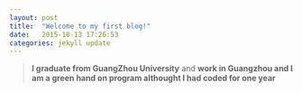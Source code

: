 ```yaml
---
layout: post
title:  "Welcome to my first blog!"
date:   2015-10-13 17:26:53
categories: jekyll update
---
```



> **I graduate from GuangZhou University** and 
> **work in Guangzhou and I am a green hand on program althought I had coded for one year**
